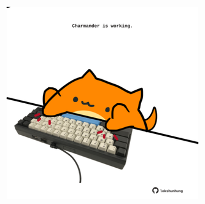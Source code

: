 <!-- built at 13/06/2022, 04:12:59 UTC -->
<p align="center">
  <img width="500" height="500" src="./ReadmeImage.svg">
</p>
